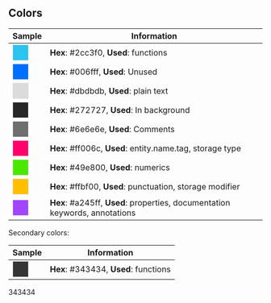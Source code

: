 
## Colors

| Sample | Information |
|----|---|
| <span style="background:#2cc3f0; height: 30px;  width: 30px;display:inline-block; border: 1px solid #e5e5e5;">&shy;</span> | **Hex**: #2cc3f0, **Used**: functions |
| <span style="background:#006fff; height: 30px;  width: 30px;display:inline-block; border: 1px solid #e5e5e5;">&shy;</span> | **Hex**: #006fff, **Used**: Unused |
| <span style="background:#dbdbdb; height: 30px;  width: 30px;display:inline-block; border: 1px solid #e5e5e5;">&shy;</span> | **Hex**: #dbdbdb, **Used**: plain text |
| <span style="background:#272727; height: 30px;  width: 30px;display:inline-block; border: 1px solid #e5e5e5;">&shy;</span> | **Hex**: #272727, **Used**: In background |
| <span style="background:#6e6e6e; height: 30px;  width: 30px;display:inline-block; border: 1px solid #e5e5e5;">&shy;</span> | **Hex**: #6e6e6e, **Used**: Comments |
| <span style="background:#ff006c; height: 30px;  width: 30px;display:inline-block; border: 1px solid #e5e5e5;">&shy;</span> | **Hex**: #ff006c, **Used**: entity.name.tag, storage type|
| <span style="background:#49e800; height: 30px;  width: 30px;display:inline-block; border: 1px solid #e5e5e5;">&shy;</span> | **Hex**: #49e800, **Used**: numerics |
| <span style="background:#ffbf00; height: 30px;  width: 30px;display:inline-block; border: 1px solid #e5e5e5;">&shy;</span> | **Hex**: #ffbf00, **Used**: punctuation, storage modifier |
| <span style="background:#a245ff; height: 30px;  width: 30px;display:inline-block; border: 1px solid #e5e5e5;">&shy;</span> | **Hex**: #a245ff, **Used**: properties, documentation keywords, annotations | 

Secondary colors: 

| Sample | Information |
|----|---|
| <span style="background:#343434; height: 30px;  width: 30px;display:inline-block; border: 1px solid #e5e5e5;">&shy;</span> | **Hex**: #343434, **Used**: functions |




343434